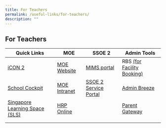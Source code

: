 ```yaml
---
title: For Teachers
permalink: /useful-links/for-teachers/
description: ""
---
```

## For Teachers

<table>
<thead>
  <tr>
    <th>Quick Links</th>
    <th>MOE</th>
    <th>SSOE 2</th>
    <th>Admin Tools</th>
  </tr>
</thead>
<tbody>
  <tr>
    <td><a href="https://icon.moe.edu.sg/">iCON 2</a></td>
    <td><a href="https://www.moe.gov.sg/">MOE Website</a></td>
    <td><a href="https://idp.mims.moe.gov.sg/nidp/saml2/sso">MIMS portal</a></td>
    <td>RBS <a href="https://rbs.avero-tech.com/login.html">(for Facility Booking)</a></td>
  </tr>
  <tr>
    <td><a href="https://schoolcockpit.moe.gov.sg/">School Cockpit</a><br><b><font size=4></font></b></td>
    <td><a href="https://intranet.moe.gov.sg/Pages/Home.aspx">MOE Intranet</a></td>
    <td><a href="https://ssoe2.moe.edu.sg/">SSOE 2 Service Portal</a></td>
    <td><a href="https://kcpss.adminbreeze.com/">Admin Breeze</a></td>
  </tr>
  <tr>
    <td><a href="https://vle.learning.moe.edu.sg/login">Singapore Learning Space (SLS)</a></td>
    <td><a href="https://www.hrp.gov.sg/">HRP Online</a></td>
    <td> </td>
    <td><a href="https://pg.moe.edu.sg/">Parent Gateway</a></td>
  </tr>
  <tr>
    <td></td>
    <td></td>
    <td> </td>
    <td> </td>
  </tr>
  <tr>
    <td></td>
    <td> </td>
    <td> </td>
    <td> </td>
  </tr>
</tbody>
</table>